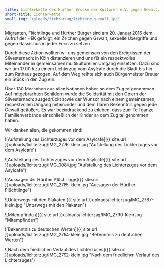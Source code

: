 ```yaml
---
title: Lichterkette des Hürther Brücke der Kulturen e.V. gegen Gewalt, Rassismus und sexuelle Übergriffe
short-title: Lichterkette
small-img: "uploads/lichterzug/lichterzug-small.jpg"
---
```


Migranten, Flüchtlinge und Hürther Bürger sind am 20. Januar 2016 dem Aufruf der HBK gefolgt, ein Zeichen gegen Gewalt, sexuelle Übergriffe und gegen Rassismus in jeder Form zu setzen. 

Durch diese Aktion wollten wir uns gemeinsam von den Ereignissen der Silvesternacht in Köln distanzieren und uns für ein respektvolles Miteinander im gemeinsamen multikulturellen Umgang einsetzen. Dazu sind wir um 17.00 h zu einem Lichterzug vom Asylcafé durch die Stadt bis hin zum Rathaus gezogen. Auf dem Weg reihte sich auch Bürgermeister Breuer ein Stück in den Zug ein.

Über 130 Menschen aus allen Nationen haben an dem Zug teilgenommen. Auf mitgebrachten Schildern wurde die Solidarität mit den Opfern der Silvesternacht ausgedrückt sowie der Wunsch nach einem gemeinsamen, respektvollen Umgang miteinander und dem klaren Bekenntnis gegen jede Gewalt geäußert. Es war beeindruckend zu erleben, dass zum Teil ganze Familienverbände einschließlich der Kinder an dem Zug teilgenommen haben.

Wir danken allen, die gekommen sind!

![Aufstellung des Lichterzuges vor dem Asylcafé]({{ site.url }}uploads/lichterzug/IMG_2776-klein.jpg "Aufstellung des Lichterzuges vor dem Asylcafé")

![Aufstellung des Lichterzuges vor dem Asylcafé]({{ site.url }}uploads/lichterzug/IMG_0084.jpg "Aufstellung des Lichterzuges vor dem Asylcafé")

![Aussagen der Hürther Flüchtlinge]({{ site.url }}uploads/lichterzug/IMG_2785-klein.jpg "Aussagen der Hürther Flüchtlinge")

![Unterwegs mit den Plakaten]({{ site.url }}uploads/lichterzug/IMG_2787-klein.jpg "Unterwegs mit den Plakaten")

![Mitempfinden]({{ site.url }}uploads/lichterzug/IMG_2790-klein.jpg "Mitempfinden")

![Bekenntnis zu deutschen Werten]({{ site.url }}uploads/lichterzug/IMG_2794-klein.jpg "Bekenntnis zu deutschen Werten")

![Nach dem friedlichen Verlauf des Lichterzuges]({{ site.url }}uploads/lichterzug/IMG_2792-klein.jpg "Nach dem friedlichen Verlauf des Lichterzuges")

